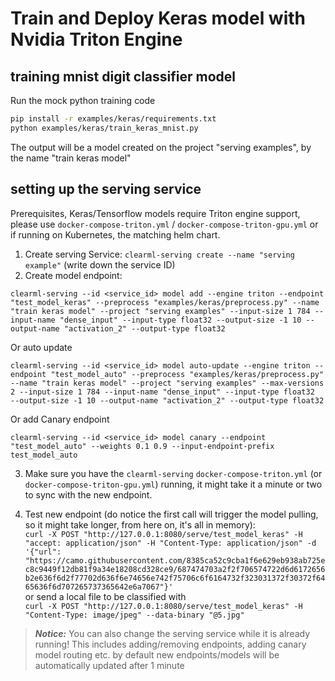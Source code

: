 # Train and Deploy Keras model with Nvidia Triton Engine

## training mnist digit classifier model

Run the mock python training code
```bash
pip install -r examples/keras/requirements.txt 
python examples/keras/train_keras_mnist.py
```

The output will be a model created on the project "serving examples", by the name "train keras model"

## setting up the serving service

Prerequisites, Keras/Tensorflow models require Triton engine support, please use `docker-compose-triton.yml` / `docker-compose-triton-gpu.yml` or if running on Kubernetes, the matching helm chart.

1. Create serving Service: `clearml-serving create --name "serving example"` (write down the service ID)
2. Create model endpoint: 

 `clearml-serving --id <service_id> model add --engine triton --endpoint "test_model_keras" --preprocess "examples/keras/preprocess.py" --name "train keras model" --project "serving examples" --input-size 1 784 --input-name "dense_input" --input-type float32 --output-size -1 10 --output-name "activation_2" --output-type float32   
`

Or auto update

`clearml-serving --id <service_id> model auto-update --engine triton --endpoint "test_model_auto" --preprocess "examples/keras/preprocess.py" --name "train keras model" --project "serving examples" --max-versions 2
  --input-size 1 784 --input-name "dense_input" --input-type float32   
  --output-size -1 10 --output-name "activation_2" --output-type float32`

Or add Canary endpoint

`clearml-serving --id <service_id> model canary --endpoint "test_model_auto" --weights 0.1 0.9 --input-endpoint-prefix test_model_auto`
   
3. Make sure you have the `clearml-serving` `docker-compose-triton.yml` (or `docker-compose-triton-gpu.yml`) running, it might take it a minute or two to sync with the new endpoint.

4. Test new endpoint (do notice the first call will trigger the model pulling, so it might take longer, from here on, it's all in memory): \
  `curl -X POST "http://127.0.0.1:8080/serve/test_model_keras" -H "accept: application/json" -H "Content-Type: application/json" -d '{"url": "https://camo.githubusercontent.com/8385ca52c9cba1f6e629eb938ab725ec8c9449f12db81f9a34e18208cd328ce9/687474703a2f2f706574722d6d6172656b2e636f6d2f77702d636f6e74656e742f75706c6f6164732f323031372f30372f6465636f6d707265737365642e6a7067"}'`
 \
  or send a local file to be classified with \
  `curl -X POST "http://127.0.0.1:8080/serve/test_model_keras" -H "Content-Type: image/jpeg" --data-binary "@5.jpg"`

> **_Notice:_**  You can also change the serving service while it is already running!
This includes adding/removing endpoints, adding canary model routing etc.
by default new endpoints/models will be automatically updated after 1 minute
